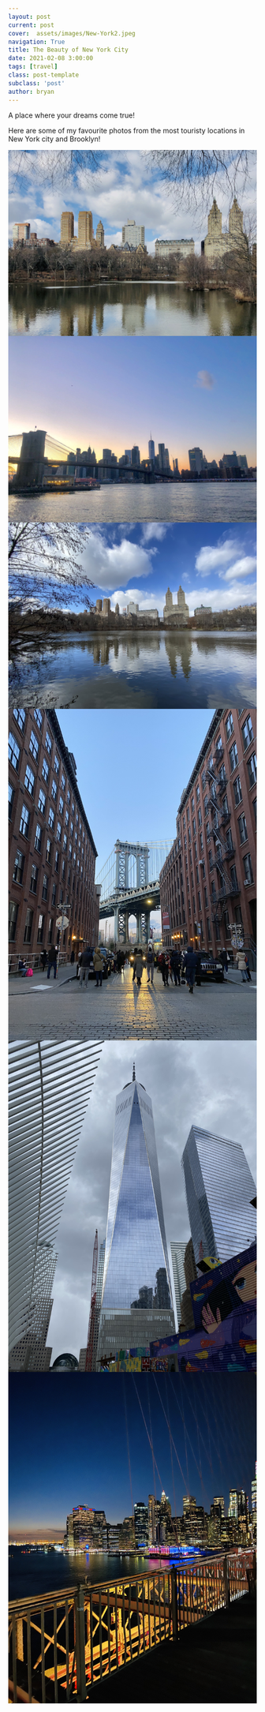 ```yaml
---
layout: post
current: post
cover:  assets/images/New-York2.jpeg
navigation: True
title: The Beauty of New York City
date: 2021-02-08 3:00:00
tags: [travel]
class: post-template
subclass: 'post'
author: bryan
---
```


A place where your dreams come true! 

Here are some of my favourite photos from the most touristy locations in New York city and Brooklyn! 

<img max-width="100vw" align="center" src="https://github.com/bryanyu1/blog/blob/gh-pages/assets/images/New-York1.jpeg?raw=true" alt="New-York1">

<img max-width="100vw" align="center" src="https://github.com/bryanyu1/blog/blob/gh-pages/assets/images/New-York2.jpeg?raw=true" alt="New-York2">

<img max-width="100vw" align="center" src="https://github.com/bryanyu1/blog/blob/gh-pages/assets/images/New-York4.jpeg?raw=true" alt="New-York4">

<img max-width="100vw" align="center" src="https://github.com/bryanyu1/blog/blob/gh-pages/assets/images/New-York5.jpeg?raw=true" alt="New-York5">

<img max-width="100vw" align="center" src="https://github.com/bryanyu1/blog/blob/gh-pages/assets/images/New-York6.jpeg?raw=true" alt="New-York6">

<img max-width="100vw" align="center" src="https://github.com/bryanyu1/blog/blob/gh-pages/assets/images/New-York3.jpeg?raw=true" alt="New-York3">
